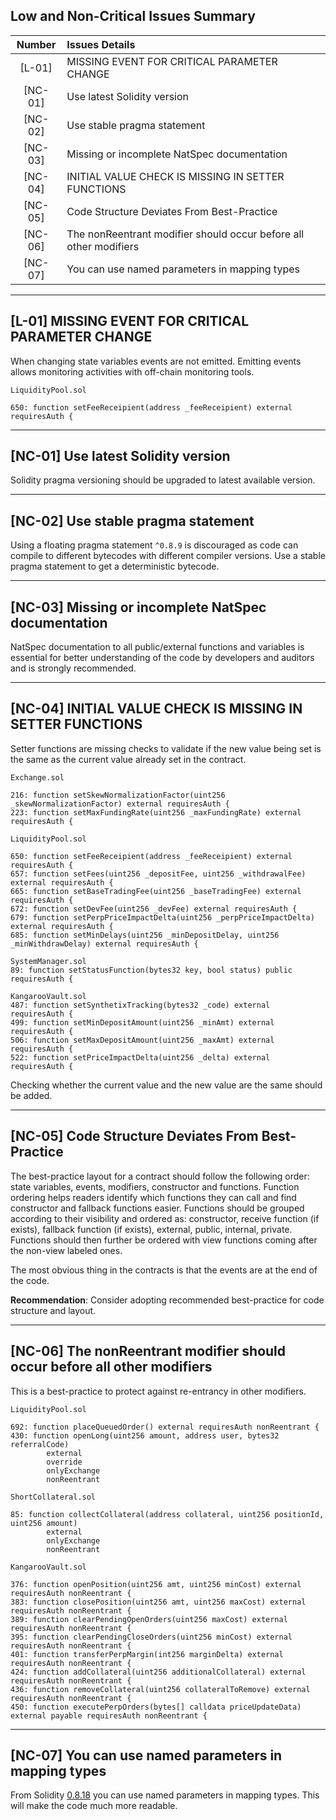 ## Low and Non-Critical Issues Summary
| Number |Issues Details |
|:--:|:-------|
|[L-01]| MISSING EVENT FOR CRITICAL PARAMETER CHANGE
|[NC-01]| Use latest Solidity version
|[NC-02]| Use stable pragma statement
|[NC-03]| Missing or incomplete NatSpec documentation
|[NC-04]| INITIAL VALUE CHECK IS MISSING IN SETTER FUNCTIONS
|[NC-05]| Code Structure Deviates From Best-Practice
|[NC-06]| The nonReentrant modifier should occur before all other modifiers
|[NC-07]| You can use named parameters in mapping types
***

## [L-01] MISSING EVENT FOR CRITICAL PARAMETER CHANGE

When changing state variables events are not emitted. Emitting events allows monitoring activities with off-chain monitoring tools.

```solidity
LiquidityPool.sol

650: function setFeeReceipient(address _feeReceipient) external requiresAuth {
```
***


## [NC-01] Use latest Solidity version

Solidity pragma versioning should be upgraded to latest available version. 
***

## [NC-02] Use stable pragma statement

Using a floating pragma statement `^0.8.9` is discouraged as code can compile to different bytecodes with different compiler versions. Use a stable pragma statement to get a deterministic bytecode.
***

## [NC-03] Missing or incomplete NatSpec documentation

NatSpec documentation to all public/external functions and variables is essential for better understanding of the code by developers and auditors and is strongly recommended.
***

## [NC-04] INITIAL VALUE CHECK IS MISSING IN SETTER FUNCTIONS
Setter functions are missing checks to validate if the new value being set is the same as the current value already set in the contract. 
```solidity
Exchange.sol

216: function setSkewNormalizationFactor(uint256 _skewNormalizationFactor) external requiresAuth {
223: function setMaxFundingRate(uint256 _maxFundingRate) external requiresAuth {

LiquidityPool.sol

650: function setFeeReceipient(address _feeReceipient) external requiresAuth {
657: function setFees(uint256 _depositFee, uint256 _withdrawalFee) external requiresAuth {
665: function setBaseTradingFee(uint256 _baseTradingFee) external requiresAuth {
672: function setDevFee(uint256 _devFee) external requiresAuth {
679: function setPerpPriceImpactDelta(uint256 _perpPriceImpactDelta) external requiresAuth {
685: function setMinDelays(uint256 _minDepositDelay, uint256 _minWithdrawDelay) external requiresAuth {

SystemManager.sol
89: function setStatusFunction(bytes32 key, bool status) public requiresAuth {

KangarooVault.sol
487: function setSynthetixTracking(bytes32 _code) external requiresAuth {
499: function setMinDepositAmount(uint256 _minAmt) external requiresAuth {
506: function setMaxDepositAmount(uint256 _maxAmt) external requiresAuth {
522: function setPriceImpactDelta(uint256 _delta) external requiresAuth {
```
Checking whether the current value and the new value are the same should be added.
***
## [NC-05] Code Structure Deviates From Best-Practice

The best-practice layout for a contract should follow the following order: state variables, events, modifiers, constructor and functions. Function ordering helps readers identify which functions they can call and find constructor and fallback functions easier. Functions should be grouped according to their visibility and ordered as: constructor, receive function (if exists), fallback function (if exists), external, public, internal, private. Functions should then further be ordered with view functions coming after the non-view labeled ones.

The most obvious thing in the contracts is that the events are at the end of the code.

**Recommendation**: Consider adopting recommended best-practice for code structure and layout.
***
## [NC-06] The nonReentrant modifier should occur before all other modifiers
This is a best-practice to protect against re-entrancy in other modifiers.
```solidity
LiquidityPool.sol

692: function placeQueuedOrder() external requiresAuth nonReentrant {
430: function openLong(uint256 amount, address user, bytes32 referralCode)
        external
        override
        onlyExchange
        nonReentrant

ShortCollateral.sol

85: function collectCollateral(address collateral, uint256 positionId, uint256 amount)
        external
        onlyExchange
        nonReentrant

KangarooVault.sol

376: function openPosition(uint256 amt, uint256 minCost) external requiresAuth nonReentrant {
383: function closePosition(uint256 amt, uint256 maxCost) external requiresAuth nonReentrant {
389: function clearPendingOpenOrders(uint256 maxCost) external requiresAuth nonReentrant {
395: function clearPendingCloseOrders(uint256 minCost) external requiresAuth nonReentrant {
401: function transferPerpMargin(int256 marginDelta) external requiresAuth nonReentrant {
424: function addCollateral(uint256 additionalCollateral) external requiresAuth nonReentrant {
436: function removeCollateral(uint256 collateralToRemove) external requiresAuth nonReentrant {
450: function executePerpOrders(bytes[] calldata priceUpdateData) external payable requiresAuth nonReentrant {
```
***
## [NC-07] You can use named parameters in mapping types

From Solidity [0.8.18](https://blog.soliditylang.org/2023/02/01/solidity-0.8.18-release-announcement/) you can use named parameters in mapping types. This will make the code much more readable.